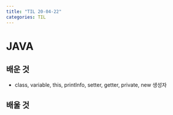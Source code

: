 ```yaml
---
title: "TIL 20-04-22"
categories: TIL
---
```


# JAVA
## 배운 것
* class, variable, this, printInfo, setter, getter, private, new 생성자

## 배울 것
